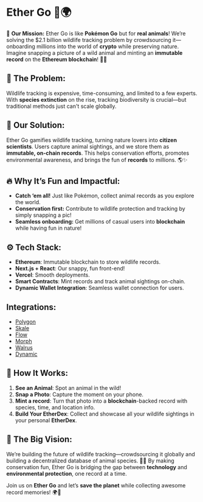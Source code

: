 # Ether Go 🦊🌍

🚀 **Our Mission:**
Ether Go is like **Pokémon Go** but for **real animals**! We’re solving the $2.1 billion wildlife tracking problem by crowdsourcing it—onboarding millions into the world of **crypto** while preserving nature. Imagine snapping a picture of a wild animal and minting an **immutable record** on the **Ethereum blockchain**! 🌱📸

## 🐾 **The Problem:**
Wildlife tracking is expensive, time-consuming, and limited to a few experts. With **species extinction** on the rise, tracking biodiversity is crucial—but traditional methods just can't scale globally.

## 🌟 **Our Solution:**
Ether Go gamifies wildlife tracking, turning nature lovers into **citizen scientists**. Users capture animal sightings, and we store them as **immutable, on-chain records**. This helps conservation efforts, promotes environmental awareness, and brings the fun of **records** to millions. 🌎✨

## 🔥 **Why It’s Fun and Impactful:**
- **Catch ‘em all!** Just like Pokémon, collect animal records as you explore the world.
- **Conservation first:** Contribute to wildlife protection and tracking by simply snapping a pic!
- **Seamless onboarding:** Get millions of casual users into **blockchain** while having fun in nature!

## ⚙️ **Tech Stack:**
- **Ethereum**: Immutable blockchain to store wildlife records.
- **Next.js + React**: Our snappy, fun front-end!
- **Vercel**: Smooth deployments.
- **Smart Contracts**: Mint records and track animal sightings on-chain.
- **Dynamic Wallet Integration**: Seamless wallet connection for users.

## Integrations:

- [Polygon](https://github.com/WilliamUW/ETHGlobal-SF/blob/main/contracts/polygon.md)
- [Skale](https://github.com/WilliamUW/ETHGlobal-SF/blob/main/contracts/skale.md)
- [Flow](https://github.com/WilliamUW/ETHGlobal-SF/blob/main/contracts/flow.md)
- [Morph](https://github.com/WilliamUW/ETHGlobal-SF/blob/main/contracts/morph.md)
- [Walrus](https://github.com/WilliamUW/ETHGlobal-SF/blob/main/contracts/walrus.md)
- [Dynamic](https://github.com/WilliamUW/ETHGlobal-SF/blob/main/contracts/dynamic.md)

## 🦒 **How It Works:**
1. **See an Animal**: Spot an animal in the wild!
2. **Snap a Photo**: Capture the moment on your phone.
3. **Mint a record**: Turn that photo into a **blockchain**-backed record with species, time, and location info.
4. **Build Your EtherDex**: Collect and showcase all your wildlife sightings in your personal **EtherDex**.

## 🎯 **The Big Vision:**
We’re building the future of wildlife tracking—crowdsourcing it globally and building a decentralized database of animal species. 🐘🦜 By making conservation fun, Ether Go is bridging the gap between **technology** and **environmental protection**, one record at a time.

Join us on **Ether Go** and let’s **save the planet** while collecting awesome record memories! 🌍🐾


